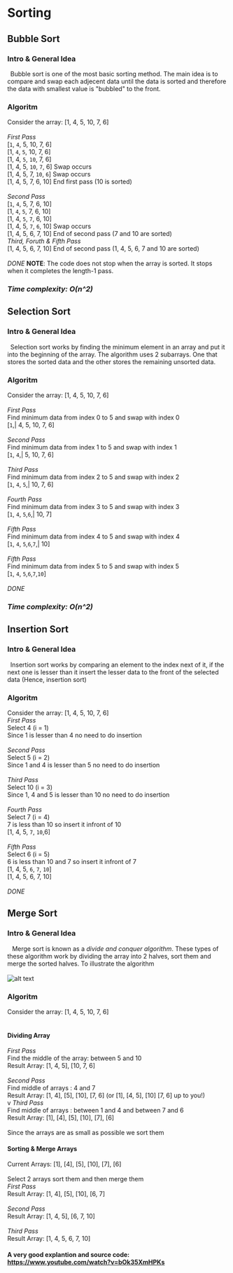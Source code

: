 # Sorting
## Bubble Sort
### Intro & General Idea
&ensp;Bubble sort is one of the most basic sorting method.
The main idea is to compare and swap each adjecent data until the data is sorted and therefore the data with smallest value is "bubbled" to the front.
### Algoritm
Consider the array: [1, 4, 5, 10, 7, 6]<br><br>
*_First Pass_*<br>
[`1`, `4`, 5, 10, 7, 6]<br>
[1, `4`, `5`, 10, 7, 6]<br>
[1, 4, `5`, `10`, 7, 6]<br>
[1, 4, 5, `10`, `7`, 6] Swap occurs <br>
[1, 4, 5, 7, `10`, `6`] Swap occurs <br>
[1, 4, 5, 7, 6, 10] End first pass (10 is sorted)<br><br>
*_Second Pass_*<br>
[`1`, `4`, 5, 7, 6, 10] <br>
[1, `4`, `5`, 7, 6, 10] <br>
[1, 4, `5`, `7`, 6, 10] <br>
[1, 4, 5, `7`, `6`, 10] Swap occurs <br>
[1, 4, 5, 6, 7, 10] End of second pass (7 and 10 are sorted)<br>
*_Third, Foruth & Fifth Pass_*<br>
[1, 4, 5, 6, 7, 10] End of second pass (1, 4, 5, 6, 7 and 10 are sorted)<br><br>
_*DONE*_
**NOTE**: The code does not stop when the array is sorted. It stops when it completes the length-1 pass.<br>
### *_Time complexity: O(n^2)_*

## Selection Sort
### Intro & General Idea
&ensp;Selection sort works by finding the minimum element in an array and put it into the beginning of the array. The algorithm uses 2 subarrays. One that stores the sorted data and the other stores the remaining unsorted data.
### Algoritm
Consider the array: [1, 4, 5, 10, 7, 6]<br><br>
*_First Pass_*<br>
Find minimum data from index 0 to 5 and swap with index 0<br>
[`1`,| 4, 5, 10, 7, 6]<br><br>
*_Second Pass_*<br>
Find minimum data from index 1 to 5 and swap with index 1<br>
[`1`, `4`,| 5, 10, 7, 6]<br><br>
*_Third Pass_*<br>
Find minimum data from index 2 to 5 and swap with index 2<br>
[`1`, `4`, `5`,| 10, 7, 6]<br><br>
*_Fourth Pass_*<br>
Find minimum data from index 3 to 5 and swap with index 3<br>
[`1`, `4`, `5`,`6`,| 10, 7]<br><br>
*_Fifth Pass_*<br>
Find minimum data from index 4 to 5 and swap with index 4<br>
[`1`, `4`, `5`,`6`,`7`,| 10]<br><br>
*_Fifth Pass_*<br>
Find minimum data from index 5 to 5 and swap with index 5<br>
[`1`, `4`, `5`,`6`,`7`,`10`]<br><br>
_*DONE*_
### *_Time complexity: O(n^2)_*

## Insertion Sort
### Intro & General Idea
&ensp;Insertion sort works by comparing an element to the index next of it, if the next one is lesser than it insert the lesser data to the front of the selected data (Hence, insertion sort)
### Algoritm
Consider the array: [1, 4, 5, 10, 7, 6]<br>
*_First Pass_*<br>
Select 4 (i = 1)<br>
Since 1 is lesser than 4 no need to do insertion<br><br>
*_Second Pass_*<br>
Select 5 (i = 2)<br>
Since 1 and 4 is lesser than 5 no need to do insertion<br><br>
*_Third Pass_*<br>
Select 10 (i = 3)<br>
Since 1, 4 and 5 is lesser than 10 no need to do insertion<br><br>
*_Fourth Pass_*<br>
Select 7 (i = 4)<br>
7 is less than 10 so insert it infront of 10<br>
[1, 4, 5, `7`, `10`,6]<br><br>
*_Fifth Pass_*<br>
Select 6 (i = 5)<br>
6 is less than 10 and 7 so insert it infront of 7<br>
[1, 4, 5, `6`, `7`, `10`]<br>
[1, 4, 5, 6, 7, 10]<br><br>
_*DONE*_

## Merge Sort
### Intro & General Idea
&ensp; Merge sort is known as a *_divide and conquer algorithm_*. These types of these algorithm work by dividing the array into 2 halves, sort them and merge the sorted halves. To illustrate the algorithm<br><br>
![alt text](https://media.geeksforgeeks.org/wp-content/cdn-uploads/Merge-Sort-Tutorial.png)<br>
### Algoritm
Consider the array: [1, 4, 5, 10, 7, 6]<br><br>
#### Dividing Array
*_First Pass_*<br>
Find the middle of the array: between 5 and 10<br>
Result Array: [1, 4, 5], [10, 7, 6]<br><br>
*_Second Pass_*<br>
Find middle of arrays : 4 and 7<br>
Result Array: [1, 4], [5], [10], [7, 6] (or [1], [4, 5], [10] [7, 6] up to you!)<br>v
*_Third Pass_*<br>
Find middle of arrays : between 1 and 4 and between 7 and 6<br>
Result Array: [1], [4], [5], [10], [7], [6] <br><br>
Since the arrays are as small as possible we sort them<br>
#### Sorting & Merge Arrays
Current Arrays: [1], [4], [5], [10], [7], [6] <br><br>
Select 2 arrays sort them and then merge them<br>
*_First Pass_*<br>
Result Array: [1, 4], [5], [10], [6, 7]<br><br>
*_Second Pass_*<br>
Result Array: [1, 4, 5], [6, 7, 10]<br><br>
*_Third Pass_*<br>
Result Array: [1, 4, 5, 6, 7, 10]<br>
#### A very good explantion and source code: https://www.youtube.com/watch?v=bOk35XmHPKs


